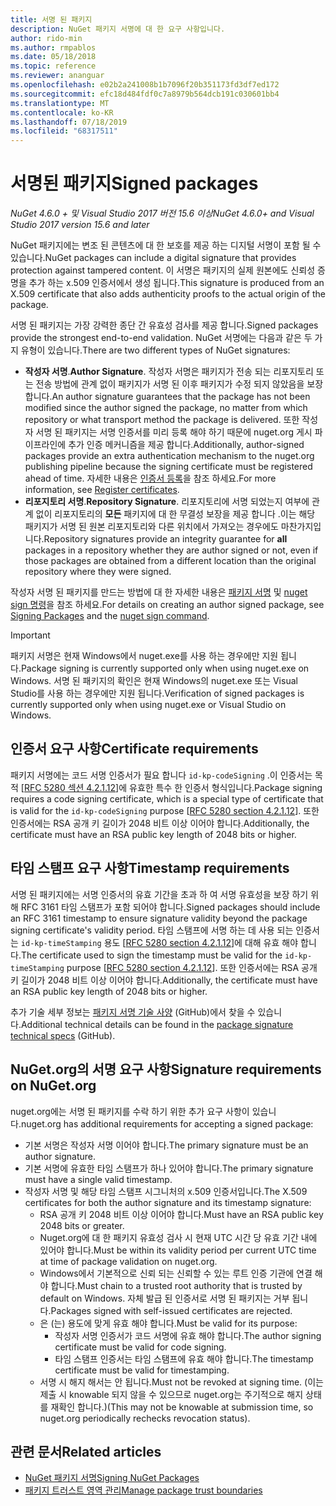 ```yaml
---
title: 서명 된 패키지
description: NuGet 패키지 서명에 대 한 요구 사항입니다.
author: rido-min
ms.author: rmpablos
ms.date: 05/18/2018
ms.topic: reference
ms.reviewer: ananguar
ms.openlocfilehash: e02b2a241008b1b7096f20b351173fd3df7ed172
ms.sourcegitcommit: efc18d484fdf0c7a8979b564dcb191c030601bb4
ms.translationtype: MT
ms.contentlocale: ko-KR
ms.lasthandoff: 07/18/2019
ms.locfileid: "68317511"
---
```

# <a name="signed-packages"></a><span data-ttu-id="6ab8b-103">서명된 패키지</span><span class="sxs-lookup"><span data-stu-id="6ab8b-103">Signed packages</span></span>

<span data-ttu-id="6ab8b-104">*NuGet 4.6.0 + 및 Visual Studio 2017 버전 15.6 이상*</span><span class="sxs-lookup"><span data-stu-id="6ab8b-104">*NuGet 4.6.0+ and Visual Studio 2017 version 15.6 and later*</span></span>

<span data-ttu-id="6ab8b-105">NuGet 패키지에는 변조 된 콘텐츠에 대 한 보호를 제공 하는 디지털 서명이 포함 될 수 있습니다.</span><span class="sxs-lookup"><span data-stu-id="6ab8b-105">NuGet packages can include a digital signature that provides protection against tampered content.</span></span> <span data-ttu-id="6ab8b-106">이 서명은 패키지의 실제 원본에도 신뢰성 증명을 추가 하는 x.509 인증서에서 생성 됩니다.</span><span class="sxs-lookup"><span data-stu-id="6ab8b-106">This signature is produced from an X.509 certificate that also adds authenticity proofs to the actual origin of the package.</span></span>

<span data-ttu-id="6ab8b-107">서명 된 패키지는 가장 강력한 종단 간 유효성 검사를 제공 합니다.</span><span class="sxs-lookup"><span data-stu-id="6ab8b-107">Signed packages provide the strongest end-to-end validation.</span></span> <span data-ttu-id="6ab8b-108">NuGet 서명에는 다음과 같은 두 가지 유형이 있습니다.</span><span class="sxs-lookup"><span data-stu-id="6ab8b-108">There are two different types of NuGet signatures:</span></span>
- <span data-ttu-id="6ab8b-109">**작성자 서명**.</span><span class="sxs-lookup"><span data-stu-id="6ab8b-109">**Author Signature**.</span></span> <span data-ttu-id="6ab8b-110">작성자 서명은 패키지가 전송 되는 리포지토리 또는 전송 방법에 관계 없이 패키지가 서명 된 이후 패키지가 수정 되지 않았음을 보장 합니다.</span><span class="sxs-lookup"><span data-stu-id="6ab8b-110">An author signature guarantees that the package has not been modified since the author signed the package, no matter from which repository or what transport method the package is delivered.</span></span> <span data-ttu-id="6ab8b-111">또한 작성자 서명 된 패키지는 서명 인증서를 미리 등록 해야 하기 때문에 nuget.org 게시 파이프라인에 추가 인증 메커니즘을 제공 합니다.</span><span class="sxs-lookup"><span data-stu-id="6ab8b-111">Additionally, author-signed packages provide an extra authentication mechanism to the nuget.org publishing pipeline because the signing certificate must be registered ahead of time.</span></span> <span data-ttu-id="6ab8b-112">자세한 내용은 [인증서 등록](#signature-requirements-on-nugetorg)을 참조 하세요.</span><span class="sxs-lookup"><span data-stu-id="6ab8b-112">For more information, see [Register certificates](#signature-requirements-on-nugetorg).</span></span>
- <span data-ttu-id="6ab8b-113">**리포지토리 서명**.</span><span class="sxs-lookup"><span data-stu-id="6ab8b-113">**Repository Signature**.</span></span> <span data-ttu-id="6ab8b-114">리포지토리에 서명 되었는지 여부에 관계 없이 리포지토리의 **모든** 패키지에 대 한 무결성 보장을 제공 합니다 .이는 해당 패키지가 서명 된 원본 리포지토리와 다른 위치에서 가져오는 경우에도 마찬가지입니다.</span><span class="sxs-lookup"><span data-stu-id="6ab8b-114">Repository signatures provide an integrity guarantee for **all** packages in a repository whether they are author signed or not, even if those packages are obtained from a different location than the original repository where they were signed.</span></span>   

<span data-ttu-id="6ab8b-115">작성자 서명 된 패키지를 만드는 방법에 대 한 자세한 내용은 [패키지 서명](../create-packages/Sign-a-package.md) 및 [nuget sign 명령](../reference/cli-reference/cli-ref-sign.md)을 참조 하세요.</span><span class="sxs-lookup"><span data-stu-id="6ab8b-115">For details on creating an author signed package, see [Signing Packages](../create-packages/Sign-a-package.md) and the [nuget sign command](../reference/cli-reference/cli-ref-sign.md).</span></span>

> [!Important]
> <span data-ttu-id="6ab8b-116">패키지 서명은 현재 Windows에서 nuget.exe를 사용 하는 경우에만 지원 됩니다.</span><span class="sxs-lookup"><span data-stu-id="6ab8b-116">Package signing is currently supported only when using nuget.exe on Windows.</span></span> <span data-ttu-id="6ab8b-117">서명 된 패키지의 확인은 현재 Windows의 nuget.exe 또는 Visual Studio를 사용 하는 경우에만 지원 됩니다.</span><span class="sxs-lookup"><span data-stu-id="6ab8b-117">Verification of signed packages is currently supported only when using nuget.exe or Visual Studio on Windows.</span></span>

## <a name="certificate-requirements"></a><span data-ttu-id="6ab8b-118">인증서 요구 사항</span><span class="sxs-lookup"><span data-stu-id="6ab8b-118">Certificate requirements</span></span>

<span data-ttu-id="6ab8b-119">패키지 서명에는 코드 서명 인증서가 필요 합니다 `id-kp-codeSigning` .이 인증서는 목적 [[RFC 5280 섹션 4.2.1.12](https://tools.ietf.org/html/rfc5280#section-4.2.1.12)]에 유효한 특수 한 인증서 형식입니다.</span><span class="sxs-lookup"><span data-stu-id="6ab8b-119">Package signing requires a code signing certificate, which is a special type of certificate that is valid for the `id-kp-codeSigning` purpose [[RFC 5280 section 4.2.1.12](https://tools.ietf.org/html/rfc5280#section-4.2.1.12)].</span></span> <span data-ttu-id="6ab8b-120">또한 인증서에는 RSA 공개 키 길이가 2048 비트 이상 이어야 합니다.</span><span class="sxs-lookup"><span data-stu-id="6ab8b-120">Additionally, the certificate must have an RSA public key length of 2048 bits or higher.</span></span>

## <a name="timestamp-requirements"></a><span data-ttu-id="6ab8b-121">타임 스탬프 요구 사항</span><span class="sxs-lookup"><span data-stu-id="6ab8b-121">Timestamp requirements</span></span>

<span data-ttu-id="6ab8b-122">서명 된 패키지에는 서명 인증서의 유효 기간을 초과 하 여 서명 유효성을 보장 하기 위해 RFC 3161 타임 스탬프가 포함 되어야 합니다.</span><span class="sxs-lookup"><span data-stu-id="6ab8b-122">Signed packages should include an RFC 3161 timestamp to ensure signature validity beyond the package signing certificate's validity period.</span></span> <span data-ttu-id="6ab8b-123">타임 스탬프에 서명 하는 데 사용 되는 인증서는 `id-kp-timeStamping` 용도 [[RFC 5280 section 4.2.1.12](https://tools.ietf.org/html/rfc5280#section-4.2.1.12)]에 대해 유효 해야 합니다.</span><span class="sxs-lookup"><span data-stu-id="6ab8b-123">The certificate used to sign the timestamp must be valid for the `id-kp-timeStamping` purpose [[RFC 5280 section 4.2.1.12](https://tools.ietf.org/html/rfc5280#section-4.2.1.12)].</span></span> <span data-ttu-id="6ab8b-124">또한 인증서에는 RSA 공개 키 길이가 2048 비트 이상 이어야 합니다.</span><span class="sxs-lookup"><span data-stu-id="6ab8b-124">Additionally, the certificate must have an RSA public key length of 2048 bits or higher.</span></span>

<span data-ttu-id="6ab8b-125">추가 기술 세부 정보는 [패키지 서명 기술 사양](https://github.com/NuGet/Home/wiki/Package-Signatures-Technical-Details) (GitHub)에서 찾을 수 있습니다.</span><span class="sxs-lookup"><span data-stu-id="6ab8b-125">Additional technical details can be found in the [package signature technical specs](https://github.com/NuGet/Home/wiki/Package-Signatures-Technical-Details) (GitHub).</span></span>

## <a name="signature-requirements-on-nugetorg"></a><span data-ttu-id="6ab8b-126">NuGet.org의 서명 요구 사항</span><span class="sxs-lookup"><span data-stu-id="6ab8b-126">Signature requirements on NuGet.org</span></span>

<span data-ttu-id="6ab8b-127">nuget.org에는 서명 된 패키지를 수락 하기 위한 추가 요구 사항이 있습니다.</span><span class="sxs-lookup"><span data-stu-id="6ab8b-127">nuget.org has additional requirements for accepting a signed package:</span></span>

- <span data-ttu-id="6ab8b-128">기본 서명은 작성자 서명 이어야 합니다.</span><span class="sxs-lookup"><span data-stu-id="6ab8b-128">The primary signature must be an author signature.</span></span>
- <span data-ttu-id="6ab8b-129">기본 서명에 유효한 타임 스탬프가 하나 있어야 합니다.</span><span class="sxs-lookup"><span data-stu-id="6ab8b-129">The primary signature must have a single valid timestamp.</span></span>
- <span data-ttu-id="6ab8b-130">작성자 서명 및 해당 타임 스탬프 시그니처의 x.509 인증서입니다.</span><span class="sxs-lookup"><span data-stu-id="6ab8b-130">The X.509 certificates for both the author signature and its timestamp signature:</span></span>
  - <span data-ttu-id="6ab8b-131">RSA 공개 키 2048 비트 이상 이어야 합니다.</span><span class="sxs-lookup"><span data-stu-id="6ab8b-131">Must have an RSA public key 2048 bits or greater.</span></span>
  - <span data-ttu-id="6ab8b-132">Nuget.org에 대 한 패키지 유효성 검사 시 현재 UTC 시간 당 유효 기간 내에 있어야 합니다.</span><span class="sxs-lookup"><span data-stu-id="6ab8b-132">Must be within its validity period per current UTC time at time of package validation on nuget.org.</span></span>
  - <span data-ttu-id="6ab8b-133">Windows에서 기본적으로 신뢰 되는 신뢰할 수 있는 루트 인증 기관에 연결 해야 합니다.</span><span class="sxs-lookup"><span data-stu-id="6ab8b-133">Must chain to a trusted root authority that is trusted by default on Windows.</span></span> <span data-ttu-id="6ab8b-134">자체 발급 된 인증서로 서명 된 패키지는 거부 됩니다.</span><span class="sxs-lookup"><span data-stu-id="6ab8b-134">Packages signed with self-issued certificates are rejected.</span></span>
  - <span data-ttu-id="6ab8b-135">은 (는) 용도에 맞게 유효 해야 합니다.</span><span class="sxs-lookup"><span data-stu-id="6ab8b-135">Must be valid for its purpose:</span></span> 
    - <span data-ttu-id="6ab8b-136">작성자 서명 인증서가 코드 서명에 유효 해야 합니다.</span><span class="sxs-lookup"><span data-stu-id="6ab8b-136">The author signing certificate must be valid for code signing.</span></span>
    - <span data-ttu-id="6ab8b-137">타임 스탬프 인증서는 타임 스탬프에 유효 해야 합니다.</span><span class="sxs-lookup"><span data-stu-id="6ab8b-137">The timestamp certificate must be valid for timestamping.</span></span>
  - <span data-ttu-id="6ab8b-138">서명 시 해지 해서는 안 됩니다.</span><span class="sxs-lookup"><span data-stu-id="6ab8b-138">Must not be revoked at signing time.</span></span> <span data-ttu-id="6ab8b-139">(이는 제출 시 knowable 되지 않을 수 있으므로 nuget.org는 주기적으로 해지 상태를 재확인 합니다.)</span><span class="sxs-lookup"><span data-stu-id="6ab8b-139">(This may not be knowable at submission time, so nuget.org periodically rechecks revocation status).</span></span>
  
  
## <a name="related-articles"></a><span data-ttu-id="6ab8b-140">관련 문서</span><span class="sxs-lookup"><span data-stu-id="6ab8b-140">Related articles</span></span>

- [<span data-ttu-id="6ab8b-141">NuGet 패키지 서명</span><span class="sxs-lookup"><span data-stu-id="6ab8b-141">Signing NuGet Packages</span></span>](../create-packages/Sign-a-Package.md)
- [<span data-ttu-id="6ab8b-142">패키지 트러스트 영역 관리</span><span class="sxs-lookup"><span data-stu-id="6ab8b-142">Manage package trust boundaries</span></span>](../consume-packages/installing-signed-packages.md)
